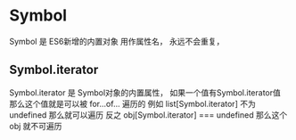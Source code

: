 # Symbol
Symbol 是 ES6新增的内置对象 用作属性名， 永远不会重复，

## Symbol.iterator
Symbol.iterator 是 Symbol对象的内置属性， 如果一个值有Symbol.iterator值 那么这个值就是可以被 for...of... 遍历的
例如 list[Symbol.iterator] 不为undefined 那么就可以遍历 反之 obj[Symbol.iterator] === undefined 那么这个obj 就不可遍历

